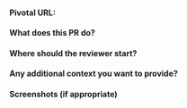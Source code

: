 #### Pivotal URL:

#### What does this PR do?

#### Where should the reviewer start?

#### Any additional context you want to provide?

#### Screenshots (if appropriate)